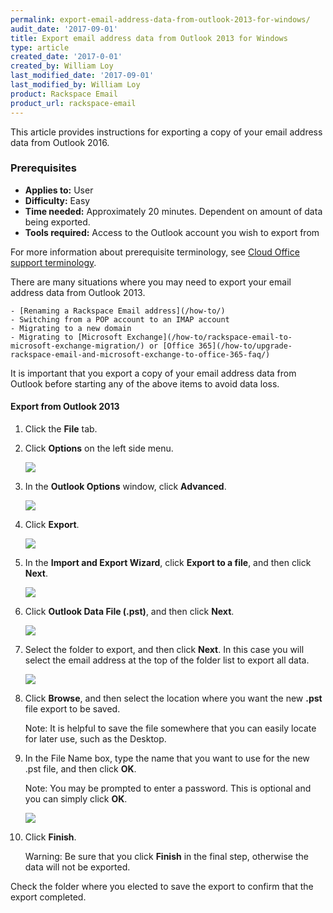 ```yaml
---
permalink: export-email-address-data-from-outlook-2013-for-windows/
audit_date: '2017-09-01'
title: Export email address data from Outlook 2013 for Windows
type: article
created_date: '2017-0-01'
created_by: William Loy
last_modified_date: '2017-09-01'
last_modified_by: William Loy
product: Rackspace Email
product_url: rackspace-email
---
```


This article provides instructions for exporting a copy of your email address data from Outlook 2016.

### Prerequisites

- **Applies to:** User
- **Difficulty:** Easy
- **Time needed:** Approximately 20 minutes. Dependent on amount of data being exported.
- **Tools required:**  Access to the Outlook account you wish to export from

For more information about prerequisite terminology, see [Cloud Office support terminology](/how-to/cloud-office-support-terminology/).


There are many situations where you may need to export your email address data from Outlook 2013.

    - [Renaming a Rackspace Email address](/how-to/)
    - Switching from a POP account to an IMAP account
    - Migrating to a new domain
    - Migrating to [Microsoft Exchange](/how-to/rackspace-email-to-microsoft-exchange-migration/) or [Office 365](/how-to/upgrade-rackspace-email-and-microsoft-exchange-to-office-365-faq/)

It is important that you export a copy of your email address data from Outlook before starting any of the above items to avoid data loss.


#### Export from Outlook 2013

1. Click the **File** tab.
2. Click **Options** on the left side menu.

    <img src="{% asset_path rackspace-email/export-email-address-from-outlook-2016-for-windows/options2013.png %}" />

3. In the **Outlook Options** window, click **Advanced**.

    <img src="{% asset_path rackspace-email/export-email-address-from-outlook-2016-for-windows/advanced2013.png %}" />

4. Click **Export**.

    <img src="{% asset_path rackspace-email/export-email-address-from-outlook-2016-for-windows/export2013.png %}" />

5. In the **Import and Export Wizard**, click **Export to a file**, and then click **Next**.

    <img src="{% asset_path rackspace-email/export-email-address-from-outlook-2016-for-windows/export_to_file2013.png %}" />

6. Click **Outlook Data File (.pst)**, and then click **Next**.

    <img src="{% asset_path rackspace-email/export-email-address-from-outlook-2016-for-windows/outlook_data-file2013.png %}" />

7. Select the folder to export, and then click **Next**. In this case you will select the email address at the top of the folder list to export all data.

    <img src="{% asset_path rackspace-email/export-email-address-from-outlook-2016-for-windows/export_folder_list2013.png %}" />

8. Click **Browse**, and then select the location where you want the new **.pst** file export to be saved.

    Note: It is helpful to save the file somewhere that you can easily locate for later use, such as the Desktop.

9. In the File Name box, type the name that you want to use for the new .pst file, and then click **OK**.

    Note: You may be prompted to enter a password. This is optional and you can simply click **OK**.

    <img src="{% asset_path rackspace-email/export-email-address-from-outlook-2016-for-windows/browse_finish2013.png %}" />

10. Click **Finish**.

    Warning: Be sure that you click **Finish** in the final step, otherwise the data will not be exported.

Check the folder where you elected to save the export to confirm that the export completed.

